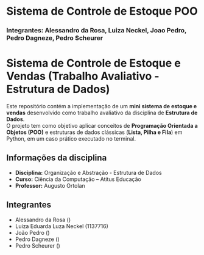 # Sistema de Controle de Estoque POO

### Integrantes: Alessandro da Rosa, Luiza Neckel, Joao Pedro, Pedro Dagneze, Pedro Scheurer

# Sistema de Controle de Estoque e Vendas (Trabalho Avaliativo - Estrutura de Dados)

Este repositório contém a implementação de um **mini sistema de estoque e vendas** desenvolvido como trabalho avaliativo da disciplina de **Estrutura de Dados**.  
O projeto tem como objetivo aplicar conceitos de **Programação Orientada a Objetos (POO)** e estruturas de dados clássicas (**Lista, Pilha e Fila**) em Python, em um caso prático executado no terminal.

## Informações da disciplina
- **Disciplina:** Organização e Abstração - Estrutura de Dados 
- **Curso:** Ciência da Computação – Atitus Educação  
- **Professor:** Augusto Ortolan  

## Integrantes
- Alessandro da Rosa ()
- Luiza Eduarda Luza Neckel (1137716)
- João Pedro ()
- Pedro Dagneze ()
- Pedro Scheurer ()
